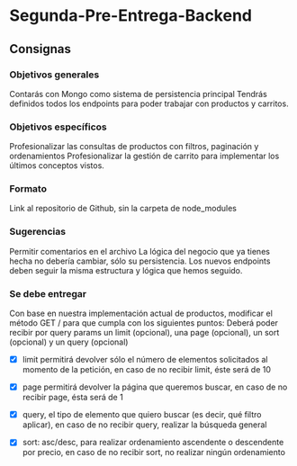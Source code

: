 # Segunda-Pre-Entrega-Backend


## Consignas 

### Objetivos generales

Contarás con Mongo como sistema de persistencia principal
Tendrás definidos todos los endpoints para poder trabajar con productos y carritos.

### Objetivos específicos

Profesionalizar las consultas de productos con filtros, paginación y ordenamientos
Profesionalizar la gestión de carrito para implementar los últimos conceptos vistos.

### Formato

Link al repositorio de Github, sin la carpeta de node_modules

### Sugerencias

Permitir comentarios en el archivo
La lógica del negocio que ya tienes hecha no debería cambiar, sólo su persistencia. 
Los nuevos endpoints deben seguir la misma estructura y lógica que hemos seguido. 

### Se debe entregar

Con base en nuestra implementación actual de productos, modificar el método GET / para que cumpla con los siguientes puntos:
Deberá poder recibir por query params un limit (opcional), una page (opcional), un sort (opcional) y un query (opcional)

- [X] limit permitirá devolver sólo el número de elementos solicitados al momento de la petición, en caso de no recibir limit, éste será de 10
- [X] page permitirá devolver la página que queremos buscar, en caso de no recibir page, ésta será de 1
- [X] query, el tipo de elemento que quiero buscar (es decir, qué filtro aplicar), en caso de no recibir query, realizar la búsqueda general
- [X] sort: asc/desc, para realizar ordenamiento ascendente o descendente por precio, en caso de no recibir sort, no realizar ningún ordenamiento

